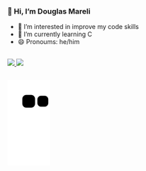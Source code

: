### 👋 Hi, I’m Douglas Mareli

- 👀 I’m interested in improve my code skills 
- 🌱 I’m currently learning C
- 😄 Pronoums: he/him
##
 <div>
  <a href="https://github.com/DouglasMreli">
  <img height="180em" src="https://github-readme-stats.vercel.app/api?username=DouglasMreli&show_icons=true&theme=react&include_all_commits=true&count_private=true"/>
  <img height="180em" src="https://github-readme-stats.vercel.app/api/top-langs/?username=DouglasMreli&layout=compact&langs_count=7&theme=react"/>
</div>
 
  ##
 
  ![Snake animation](https://github.com/DouglasMreli/DouglasMreli/blob/output/github-contribution-grid-snake.svg)

